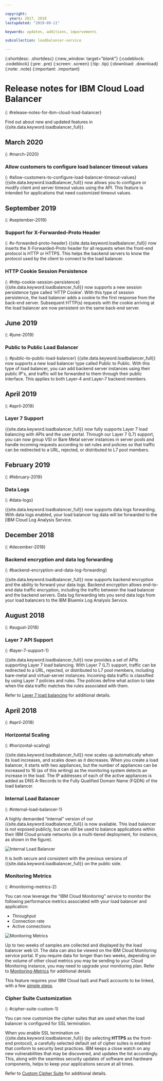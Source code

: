 ```yaml
---

copyright:
  years: 2017, 2018
lastupdated: "2019-09-11"

keywords: updates, additions, imporvements

subcollection: loadbalancer-service

---
```


{:shortdesc: .shortdesc}
{:new_window: target="_blank_"}
{:codeblock: .codeblock}
{:pre: .pre}
{:screen: .screen}
{:tip: .tip}
{:download: .download}
{:note: .note}
{:important: .important}

# Release notes for IBM Cloud Load Balancer
{: #release-notes-for-ibm-cloud-load-balancer}

Find out about new and updated features in {{site.data.keyword.loadbalancer_full}}.

## March 2020
{: #march-2020}

### Allow customers to configure load balancer timeout values
{: #allow-customers-to-configure-load-balancer-timeout-values}
{{site.data.keyword.loadbalancer_full}} now allows you to configure or modify client and server timeout values using the API. This feature is intended for applications that need customized timeout values.

## September 2019
{: #september-2019}

### Support for X-Forwarded-Proto Header
{: #x-forwarded-proto-header}
{{site.data.keyword.loadbalancer_full}} now inserts the X-Forwarded-Proto header for all requests when the front-end protocol is HTTP or HTTPS. This helps the backend servers to know the protocol used by the client to connect to the load balancer.

### HTTP Cookie Session Persistence
{: #http-cookie-session-persistence}
{{site.data.keyword.loadbalancer_full}} now supports a new session persistence type called 'HTTP Cookie'. With this type of session persistence, the load balancer adds a cookie to the first response from the back-end server. Subsequent HTTP(s) requests with the cookie arriving at the load balancer are now persistent on the same back-end server.


## June 2019
{: #june-2019}

### Public to Public Load Balancer
{: #public-to-public-load-balancer}
{{site.data.keyword.loadbalancer_full}} now supports a new load balancer type called Public to Public. With this type of load balancer, you can add backend server instances using their public IP's, and traffic will be forwarded to them through their public interface. This applies to both Layer-4 and Layer-7 backend members.

## April 2019
{: #april-2019}

### Layer 7 Support
{{site.data.keyword.loadbalancer_full}} now fully supports Layer 7 load balancing with APIs and the user portal. Through our Layer 7 (L7) support, you can now group VSI or Bare Metal server instances in server pools and handle incoming requests according to set rules and policies so that traffic can be redirected to a URL, rejected, or distributed to L7 pool members.


## February 2019
{: #february-2019}

### Data Logs
{: #data-logs}

{{site.data.keyword.loadbalancer_full}} now supports data logs forwarding. With data logs enabled, your load balancer log data will be forwarded to the [IBM Cloud Log Analysis Service. 

## December 2018
{: #december-2018}

### Backend encryption and data log forwarding
{: #backend-encryption-and-data-log-forwarding}

{{site.data.keyword.loadbalancer_full}} now supports backend encryption and the ability to forward your data logs. Backend encryption allows end-to-end data traffic encryption, including the traffic between the load balancer and the backend servers. Data log forwarding lets you send data logs from your load balancers to the IBM Bluemix Log Analysis Service.

## August 2018
{: #august-2018}

### Layer 7 API Support
{: #layer-7-support-1}

{{site.data.keyword.loadbalancer_full}} now provides a set of APIs supporting Layer 7 load balancing. With Layer 7 (L7) support, traffic can be redirected to a URL, rejected, or distributed to L7 pool members, including bare-metal and virtual-server instances. Incoming data traffic is classified by using Layer 7 policies and rules. The policies define what action to take when the data traffic matches the rules associated with them.

Refer to [Layer 7 load balancing](/docs/loadbalancer-service?topic=loadbalancer-service-layer-7-load-balancing) for additional details.

## April 2018
{: #april-2018}

### Horizontal Scaling
{: #horizontal-scaling}

{{site.data.keyword.loadbalancer_full}} now scales up automatically when its load increases, and scales down as it decreases. When you create a load balancer, it starts with two appliances, but the number of appliances can be increased to 16 (as of this writing) as the monitoring system detects an increase in the load. The IP addresses of each of the active appliances is added as DNS A-Records to the Fully Qualified Domain Name (FQDN) of the load balancer.

### Internal Load Balancer
{: #internal-load-balancer-1}

A highly demanded “internal” version of our {{site.data.keyword.loadbalancer_full}} is now available. This load balancer is not exposed publicly, but can still be used to balance applications within their IBM Cloud private networks (in a multi-tiered deployment, for instance, as shown in the figure).

![Internal Load Balancer](./images/InternalLB.png)

It is both secure and consistent with the previous versions of {{site.data.keyword.loadbalancer_full}} on the public side.

### Monitoring Metrics
{: #monitoring-metrics-2}

You can now leverage the “IBM Cloud Monitoring” service to monitor the following performance metrics associated with your load balancer and application:

* Throughput
* Connection rate
* Active connections

![Monitoring Metrics](./images/Metrics.png)

Up to two weeks of samples are collected and displayed by the load balancer web UI. The data can also be viewed on the IBM Cloud Monitoring service portal. If you require data for longer than two weeks, depending on the volume of other cloud metrics you may be sending to your Cloud Monitoring instance, you may need to upgrade your monitoring plan. Refer to [Monitoring-Metrics](/docs/loadbalancer-service?topic=loadbalancer-service-monitoring-metrics-with-ibm-cloud-load-balancer) for additional details

This feature requires your IBM Cloud IaaS and PaaS accounts to be linked, with a few [simple steps](/docs/account?topic=account-unifyingaccounts).

### Cipher Suite Customization
{: #cipher-suite-custom-1}

You can now customize the cipher suites that are used when the load balancer is configured for SSL termination.

When you enable SSL termination on {{site.data.keyword.loadbalancer_full}} (by selecting **HTTPS** as the front-end protocol), a carefully selected default set of cipher suites is enabled that conform to security best practices. IBM keeps a close watch on any new vulnerabilities that may be discovered, and updates the list accordingly. This, along with the seamless security updates of software and hardware components, helps to keep your applications secure at all times.

Refer to [Custom Cipher Suite](/docs/loadbalancer-service?topic=loadbalancer-service-choosing-a-preferred-cipher-suite-for-your-https-application) for additional details.
